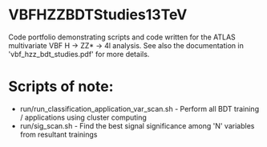 # VBFHZZBDTStudies13TeV

Code portfolio demonstrating scripts and code written for the ATLAS multivariate VBF H -> ZZ* -> 4l analysis. See also the documentation in 'vbf_hzz_bdt_studies.pdf' for more details.

# Scripts of note:

* run/run_classification_application_var_scan.sh - Perform all BDT training / applications using cluster computing
* run/sig_scan.sh - Find the best signal significance among 'N' variables from resultant trainings